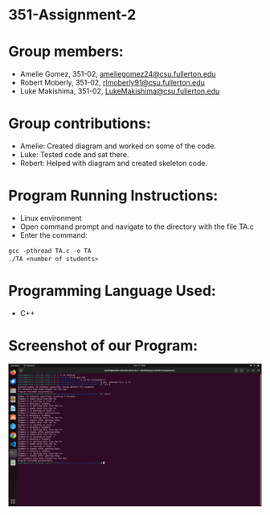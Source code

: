 # 351-Assignment-2

# Group members:
- Amelie Gomez, 351-02, ameliegomez24@csu.fullerton.edu
- Robert Moberly, 351-02, rlmoberly91@csu.fullerton.edu
- Luke Makishima, 351-02, LukeMakishima@csu.fullerton.edu

# Group contributions:
- Amelie: Created diagram and worked on some of the code.
- Luke: Tested code and sat there.
- Robert: Helped with diagram and created skeleton code.

# Program Running Instructions:
- Linux environment 
- Open command prompt and navigate to the directory with the file TA.c
- Enter the command:
```
gcc -pthread TA.c -o TA
./TA <number of students>
```

# Programming Language Used:
- C++

# Screenshot of our Program:

![Program Output](./351_Assignment_2_Output.png)